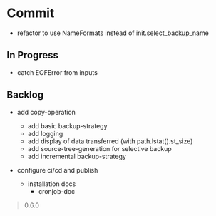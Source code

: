 # Commit

- refactor to use NameFormats instead of init.select_backup_name

## In Progress

- catch EOFError from inputs

## Backlog

- add copy-operation
  - add basic backup-strategy
  - add logging
  - add display of data transferred (with path.lstat().st_size)
  - add source-tree-generation for selective backup
  - add incremental backup-strategy

- configure ci/cd and publish
  - installation docs
    - cronjob-doc

> 0.6.0
